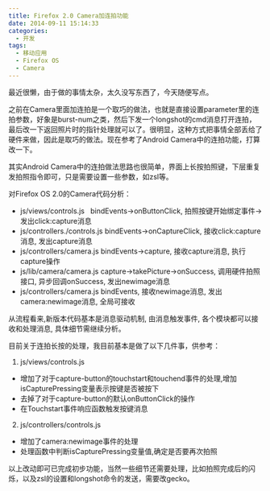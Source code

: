 ```yaml
---
title: Firefox 2.0 Camera加连拍功能
date: 2014-09-11 15:14:33
categories:
  - 开发
tags:
  - 移动应用
  - Firefox OS
  - Camera
---
```

最近很懒，由于做的事情太杂，太久没写东西了，今天随便写点。

之前在Camera里面加连拍是一个取巧的做法，也就是直接设置parameter里的连拍参数，好象是burst-num之类，然后下发一个longshot的cmd消息打开连拍，最后改一下返回照片时的指针处理就可以了。很明显，这种方式把事情全部丢给了硬件来做，因此是取巧的做法。现在参考了Android Camera中的连拍功能，打算改一下。

其实Android Camera中的连拍做法思路也很简单，界面上长按拍照键，下层重复发拍照指令即可，只是需要设置一些参数，如zsl等。

对Firefox OS 2.0的Camera代码分析：

* js/views/controls.js   bindEvents->onButtonClick, 拍照按键开始绑定事件->发出click:capture消息
* js/controllers./controls.js bindEvents->onCaptureClick, 接收click:capture消息, 发出capture消息
* js/controllers/camera.js bindEvents->capture, 接收capture消息, 执行capture操作
* js/lib/camera/camera.js capture->takePicture->onSuccess, 调用硬件拍照接口, 异步回调onSuccess, 发出newimage消息
* js/controllers/camera.js bindEvents, 接收newimage消息, 发出camera:newimage消息, 全局可接收

从流程看来,新版本代码基本是消息驱动机制, 由消息触发事件, 各个模块都可以接收和处理消息, 具体细节需继续分析。

目前关于连拍长按的处理，我目前基本是做了以下几件事，供参考：

1. js/views/controls.js
  * 增加了对于capture-button的touchstart和touchend事件的处理,增加isCapturePressing变量表示按键是否被按下
  * 去掉了对于capture-button的默认onButtonClick的操作
  * 在Touchstart事件响应函数触发按键消息
2. js/controllers/controls.js
  * 增加了camera:newimage事件的处理
  * 处理函数中判断isCapturePressing变量值,确定是否要再次拍照

以上改动即可已完成初步功能，当然一些细节还需要处理，比如拍照完成后的闪烁，以及zsl的设置和longshot命令的发送，需要改gecko。
